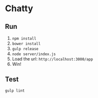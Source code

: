 # Chatty

## Run
1. `npm install`
2. `bower install`
3. `gulp release`
4. `node server/index.js`
4. Load the url: `http://localhost:3000/app`
5. Win!


## Test
`gulp lint`
